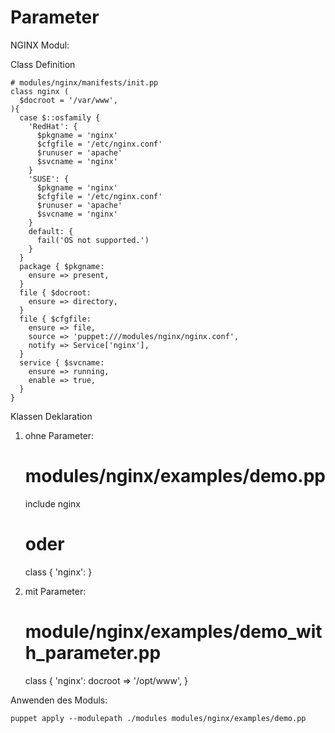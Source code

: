 # Parameter



NGINX Modul:

Class Definition

    # modules/nginx/manifests/init.pp
    class nginx (
      $docroot = '/var/www',
    ){
      case $::osfamily {
        'RedHat': {
          $pkgname = 'nginx'
          $cfgfile = '/etc/nginx.conf'
          $runuser = 'apache'
          $svcname = 'nginx'
        }
        'SUSE': {
          $pkgname = 'nginx'
          $cfgfile = '/etc/nginx.conf'
          $runuser = 'apache'
          $svcname = 'nginx'
        }
        default: {
          fail('OS not supported.')
        }
      }
      package { $pkgname:
        ensure => present,
      }
      file { $docroot:
        ensure => directory,
      }
      file { $cfgfile:
        ensure => file,
        source => 'puppet:///modules/nginx/nginx.conf',
        notify => Service['nginx'],
      }
      service { $svcname:
        ensure => running,
        enable => true,
      }
    }

Klassen Deklaration

1. ohne Parameter:

    # modules/nginx/examples/demo.pp
    include nginx
    # oder
    class { 'nginx': }

2. mit Parameter:

    # module/nginx/examples/demo_with_parameter.pp
    class { 'nginx':
      docroot => '/opt/www',
    }

Anwenden des Moduls:

    puppet apply --modulepath ./modules modules/nginx/examples/demo.pp

